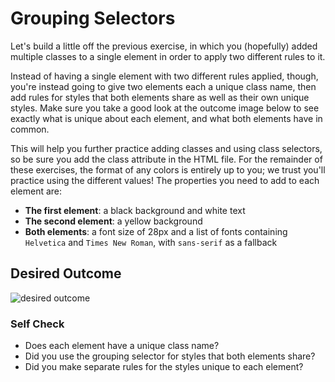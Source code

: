 # Grouping Selectors

Let's build a little off the previous exercise, in which you (hopefully) added multiple classes to a single element in order
 to apply two different rules to it.

Instead of having a single element with two different rules applied, though, you're instead going to give two elements each a
 unique class name, then add rules for styles that both elements share as well as their own unique styles. Make sure you take
 a good look at the outcome image below to see exactly what is unique about each element, and what both elements have in 
common.

This will help you further practice adding classes and using class selectors, so be sure you add the class attribute in the 
HTML file. For the remainder of these exercises, the format of any colors is entirely up to you; we trust you'll practice 
using the different values! The properties you need to add to each element are:

* **The first element**: a black background and white text
* **The second element**: a yellow background
* **Both elements**: a font size of 28px and a list of fonts containing `Helvetica` and `Times New Roman`, with `sans-serif` 
as a fallback 

## Desired Outcome
![desired outcome](./desired-outcome.png)


### Self Check
- Does each element have a unique class name?
- Did you use the grouping selector for styles that both elements share?
- Did you make separate rules for the styles unique to each element?
